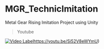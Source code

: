 # MGR_TechnicImitation
Metal Gear Rising Imitation Project using Unity


> Youtube

[![Video Label](https://youtu.be/Si52V8eWYmU/0.jpg)](https://youtu.be/Si52V8eWYmU)https://youtu.be/Si52V8eWYmU)
